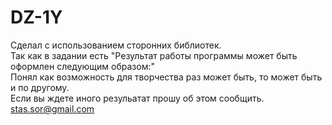 # DZ-1Y
Сделал с использованием сторонних библиотек. <br>
Так как в задании есть "Результат работы программы может быть оформлен следующим образом:"<br>
Понял как возможность для творчества раз может быть, то может быть и по другому.<br>
Если вы ждете иного резульатат прошу об этом сообщить. stas.sor@gmail.com
